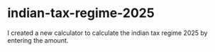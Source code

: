 # indian-tax-regime-2025
I created a new calculator to calculate the indian tax regime 2025 by entering the amount.
